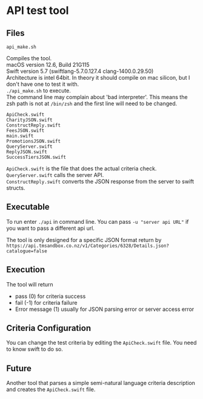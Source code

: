 # API test tool

## Files
```
api_make.sh
```
Compiles the tool.<br>
macOS version 12.6, Build 21G115<br>
Swift version 5.7 (swiftlang-5.7.0.127.4 clang-1400.0.29.50)<br>
Architecture is intel 64bit. In theory it should compile on mac silicon, but I don't have one to test it with.<br>
```./api_make.sh``` to execute.<br>
The command line may complain about 'bad interpreter'. This means the zsh path is not at ```/bin/zsh``` and the first line will need to be changed. 

```
ApiCheck.swiftCharityJSON.swiftConstructReply.swiftFeesJSON.swiftmain.swiftPromotionsJSON.swiftQueryServer.swiftReplyJSON.swiftSuccessTiersJSON.swift
```
```ApiCheck.swift``` is the file that does the actual criteria check.<br>
```QueryServer.swift``` calls the server API.<br>
```ConstructReply.swift``` converts the JSON response from the server to swift structs.<br>

## Executable
To run enter ```./api``` in command line.
You can pass ```-u "server api URL"``` if you want to pass a different api url.

The tool is only designed for a specific JSON format return by
``` https://api.tmsandbox.co.nz/v1/Categories/6328/Details.json?catalogue=false ```

## Execution

The tool will return
- pass (0) for criteria success
- fail (-1) for criteria failure
- Error message (1) usually for JSON parsing error or server access error

## Criteria Configuration
You can change the test criteria by editing the ```ApiCheck.swift``` file.
You need to know swift to do so.

## Future
Another tool that parses a simple semi-natural language criteria description and creates the ```ApiCheck.swift``` file.
